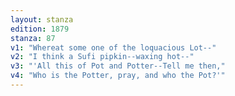 ```yaml
---
layout: stanza
edition: 1879
stanza: 87
v1: "Whereat some one of the loquacious Lot--"
v2: "I think a Sufi pipkin--waxing hot--"
v3: "'All this of Pot and Potter--Tell me then,"
v4: "Who is the Potter, pray, and who the Pot?'"
---
```

